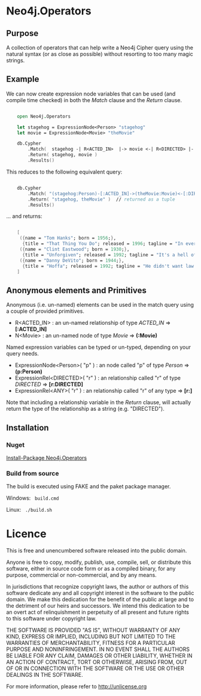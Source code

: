# Neo4j.Operators

## Purpose 
A collection of operators that can help write a Neo4j Cipher query
using the natural syntax (or as close as possible)
without resorting to too many magic strings.

## Example

We can now create expression node variables that can be used (and compile time checked) in both the _Match_ clause and the _Return_ clause.

```` fsharp

    open Neo4j.Operators

    let stagehog = ExpressionNode<Person> "stagehog" 
    let movie = ExpressionNode<Movie> "theMovie" 

    db.Cypher
        .Match(  stagehog -| R<ACTED_IN>  |-> movie <-| R<DIRECTED> |- stagehog  )   
        .Return( stagehog, movie )
        .Results()

````

This reduces to the following equivalent query:

```` fsharp

    db.Cypher
        .Match( "(stagehog:Person)-[:ACTED_IN]->(theMovie:Movie)<-[:DIRECTED]-(stagehog:Person)" )  
        .Return( "stagehog, theMovie" )  // returned as a tuple
        .Results()

````

... and returns:

```` fsharp

    [
     ({name = "Tom Hanks"; born = 1956;},
      {title = "That Thing You Do"; released = 1996; tagline = "In every life there comes a time when that thing you dream be"+[23 chars];});
     ({name = "Clint Eastwood"; born = 1930;},
      {title = "Unforgiven"; released = 1992; tagline = "It's a hell of a thing, killing a man";});
     ({name = "Danny DeVito"; born = 1944;},
      {title = "Hoffa"; released = 1992; tagline = "He didn't want law. He wanted justice.";})
    ]

````

## Anonymous elements and Primitives

Anonymous (i.e. un-named) elements can be used in the match query using a couple of provided primitives.

* R&lt;ACTED_IN&gt; : an un-named relationship of type *ACTED_IN* => __[:ACTED_IN]__
* N&lt;Movie&gt; : an un-named node of type _Movie_ => __(:Movie)__

Named expression variables can be typed or un-typed, depending on your query needs.

* ExpressionNode&lt;Person&gt;( "p" ) : an node called "p" of type _Person_ => __(p:Person)__
* ExpressionRel&lt;DIRECTED&gt;( "r" ) : an relationship called "r" of type _DIRECTED_ => __[r:DIRECTED]__
* ExpressionRel&lt;ANY&gt;( "r" ) : an relationship called "r" of any type => __[r:]__

Note that including a relationship variable in the _Return_ clause, will actually return the type of the relationship as a string (e.g. "DIRECTED").

## Installation

### Nuget

[Install-Package Neo4j.Operators](https://www.nuget.org/packages/Neo4j.Operators)

### Build from source

The build is executed using FAKE and the paket package manager.

Windows: <code> build.cmd </code>

Linux: <code> ./build.sh </code>

# Licence

This is free and unencumbered software released into the public domain.

Anyone is free to copy, modify, publish, use, compile, sell, or
distribute this software, either in source code form or as a compiled
binary, for any purpose, commercial or non-commercial, and by any
means.

In jurisdictions that recognize copyright laws, the author or authors
of this software dedicate any and all copyright interest in the
software to the public domain. We make this dedication for the benefit
of the public at large and to the detriment of our heirs and
successors. We intend this dedication to be an overt act of
relinquishment in perpetuity of all present and future rights to this
software under copyright law.

THE SOFTWARE IS PROVIDED "AS IS", WITHOUT WARRANTY OF ANY KIND,
EXPRESS OR IMPLIED, INCLUDING BUT NOT LIMITED TO THE WARRANTIES OF
MERCHANTABILITY, FITNESS FOR A PARTICULAR PURPOSE AND NONINFRINGEMENT.
IN NO EVENT SHALL THE AUTHORS BE LIABLE FOR ANY CLAIM, DAMAGES OR
OTHER LIABILITY, WHETHER IN AN ACTION OF CONTRACT, TORT OR OTHERWISE,
ARISING FROM, OUT OF OR IN CONNECTION WITH THE SOFTWARE OR THE USE OR
OTHER DEALINGS IN THE SOFTWARE.

For more information, please refer to <http://unlicense.org>